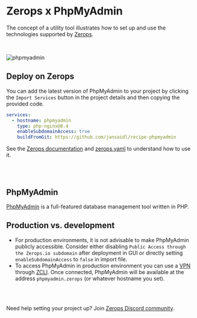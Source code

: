 # Zerops x PhpMyAdmin
The concept of a utility tool illustrates how to set up and use the technologies supported by [Zerops](https://zerops.io).

<br />

![phpmyadmin](https://github.com/zeropsio/recipe-shared-assets/blob/main/covers/svg/cover-phpmyadmin.svg)

## Deploy on Zerops
You can add the latest version of PhpMyAdmin to your project by clicking the ```Import Services``` button in the project details and then copying the provided code.


```yaml
services:
  - hostname: phpmyadmin
    type: php-nginx@8.4
    enableSubdomainAccess: true
    buildFromGit: https://github.com/jansaidl/recipe-phpmyadmin
```
See the [Zerops documentation](https://docs.zerops.io/references/import) and [zerops.yaml](https://github.com/zeropsio/recipe-adminer/blob/main/zerops.yml) to understand how to use it.



<br/>
<br/>

## PhpMyAdmin

[PhpMyAdmin](https://www.phpmyadmin.net/) is a full-featured database management tool written in PHP. 


## Production vs. development

- For production environments, it is not advisable to make PhpMyAdmin publicly accessible. Consider either disabling ```Public Access through the Zerops.io subdomain```  after deployment in GUI  or directly setting `enableSubdomainAccess` to `false` in import file.
- To access PhpMyAdmin in production environment you can use a  [VPN](https://docs.zerops.io/references/vpn) through [ZCLI](https://docs.zerops.io/references/cli). Once connected, PhpMyAdmin will be available at the address `phpmyadmin.zerops` (or whatever hostname you set).

<br/>
<br/>

Need help setting your project up? Join [Zerops Discord community](https://discord.com/invite/WDvCZ54).